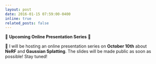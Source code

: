```yaml
---
layout: post
date: 2016-01-15 07:59:00-0400
inline: true
related_posts: false
---
```


📢 **Upcoming Online Presentation Series** 📅

📅 I will be hosting an online presentation series on **October 10th** about **NeRF** and **Gaussian Splatting**. The slides will be made public as soon as possible! Stay tuned! 
